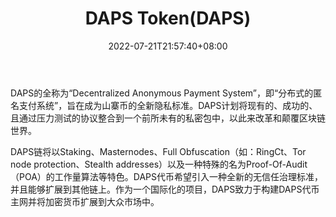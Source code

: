 ﻿---
weight: 
title: "DAPS Token(DAPS)"
description: "DAPS的全称为“Decentralized Anonymous Payment System”，即“分布式的匿名支付系统”，旨在成为山寨币的全新隐私标准"
date: 2022-07-21T21:57:40+08:00
lastmod: 2022-07-21T16:45:40+08:00
draft: false
authors: ["june"]
featuredImage: "300.png"
link: "https://www.coincarp.com/zh/currencies/daps-token/"
tags: ["数字代币","DAPS Token(DAPS)"]
categories: ["navigation"]
navigation: ["数字代币"]
lightgallery: true
toc: true
pinned: false
recommend: false
recommend1: false
---
DAPS的全称为“Decentralized Anonymous Payment System”，即“分布式的匿名支付系统”，旨在成为山寨币的全新隐私标准。DAPS计划将现有的、成功的、且通过压力测试的协议整合到一个前所未有的私密包中，以此来改革和颠覆区块链世界。

DAPS链将以Staking、Masternodes、Full Obfuscation（如：RingCt、Tor node protection、Stealth addresses）以及一种特殊的名为Proof-Of-Audit（POA）的工作量算法等特色。DAPS代币希望引入一种全新的无信任治理标准，并且能够扩展到其他链上。作为一个国际化的项目，DAPS致力于构建DAPS代币主网并将加密货币扩展到大众市场中。
